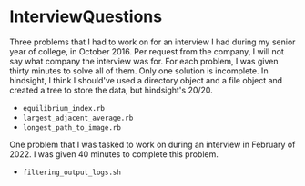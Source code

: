 # InterviewQuestions

Three problems that I had to work on for an interview I had during my senior year of college, in October 2016. Per request from the company, I will not say what company the interview was for. For each problem, I was given thirty minutes to solve all of them. Only one solution is incomplete. In hindsight, I think I should've used a directory object and a file object and created a tree to store the data, but hindsight's 20/20.

* `equilibrium_index.rb`
* `largest_adjacent_average.rb`
* `longest_path_to_image.rb`

One problem that I was tasked to work on during an interview in February of 2022. I was given 40 minutes to complete this problem.

* `filtering_output_logs.sh`
